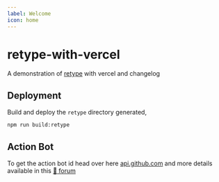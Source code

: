 ```yaml
---
label: Welcome
icon: home
---
```

# retype-with-vercel

A demonstration of [retype](https://github.com/retypeapp/retype) with vercel and changelog

## Deployment

Build and deploy the `retype` directory generated,

```sh
npm run build:retype
```

## Action Bot

To get the action bot id head over here [api.github.com](https://api.github.com/users/dependabot-preview%5Bbot%5D/events/public) and more details available in this [:link: forum](https://github.community/t/github-actions-bot-email-address/17204/5)
